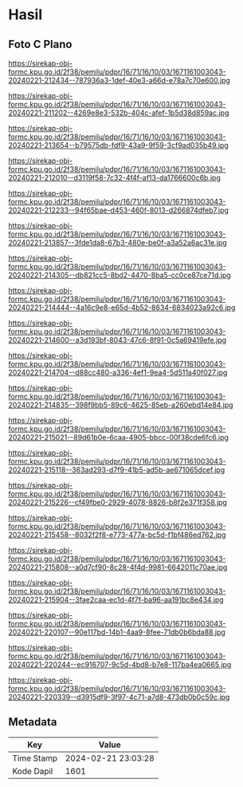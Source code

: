 # Hasil

## Foto C Plano

https://sirekap-obj-formc.kpu.go.id/2f38/pemilu/pdpr/16/71/16/10/03/1671161003043-20240221-212434--787936a3-1def-40e3-a66d-e78a7c70e600.jpg

https://sirekap-obj-formc.kpu.go.id/2f38/pemilu/pdpr/16/71/16/10/03/1671161003043-20240221-211202--4269e8e3-532b-404c-afef-1b5d38d859ac.jpg

https://sirekap-obj-formc.kpu.go.id/2f38/pemilu/pdpr/16/71/16/10/03/1671161003043-20240221-213654--b79575db-fdf9-43a9-9f59-3cf9ad035b49.jpg

https://sirekap-obj-formc.kpu.go.id/2f38/pemilu/pdpr/16/71/16/10/03/1671161003043-20240221-212010--d3119f58-7c32-4f4f-af13-da1766600c6b.jpg

https://sirekap-obj-formc.kpu.go.id/2f38/pemilu/pdpr/16/71/16/10/03/1671161003043-20240221-212233--94f65bae-d453-460f-8013-d266874dfeb7.jpg

https://sirekap-obj-formc.kpu.go.id/2f38/pemilu/pdpr/16/71/16/10/03/1671161003043-20240221-213857--3fde1da8-67b3-480e-be0f-a3a52a6ac31e.jpg

https://sirekap-obj-formc.kpu.go.id/2f38/pemilu/pdpr/16/71/16/10/03/1671161003043-20240221-214305--db821cc5-8bd2-4470-8ba5-cc0ce87ce71d.jpg

https://sirekap-obj-formc.kpu.go.id/2f38/pemilu/pdpr/16/71/16/10/03/1671161003043-20240221-214444--4a16c9e8-e65d-4b52-8634-6834023a92c6.jpg

https://sirekap-obj-formc.kpu.go.id/2f38/pemilu/pdpr/16/71/16/10/03/1671161003043-20240221-214600--a3d193bf-8043-47c6-8f91-0c5a69419efe.jpg

https://sirekap-obj-formc.kpu.go.id/2f38/pemilu/pdpr/16/71/16/10/03/1671161003043-20240221-214704--d88cc480-a336-4ef1-9ea4-5d511a40f027.jpg

https://sirekap-obj-formc.kpu.go.id/2f38/pemilu/pdpr/16/71/16/10/03/1671161003043-20240221-214835--398f9bb5-89c6-4625-85eb-a260ebd14e84.jpg

https://sirekap-obj-formc.kpu.go.id/2f38/pemilu/pdpr/16/71/16/10/03/1671161003043-20240221-215021--89d61b0e-6caa-4905-bbcc-00f38cde6fc6.jpg

https://sirekap-obj-formc.kpu.go.id/2f38/pemilu/pdpr/16/71/16/10/03/1671161003043-20240221-215118--363ad293-d7f9-41b5-ad5b-ae671065dcef.jpg

https://sirekap-obj-formc.kpu.go.id/2f38/pemilu/pdpr/16/71/16/10/03/1671161003043-20240221-215226--cf49fbe0-2929-4078-8826-b8f2e371f358.jpg

https://sirekap-obj-formc.kpu.go.id/2f38/pemilu/pdpr/16/71/16/10/03/1671161003043-20240221-215458--8032f2f8-e773-477a-bc5d-f1bf486ed762.jpg

https://sirekap-obj-formc.kpu.go.id/2f38/pemilu/pdpr/16/71/16/10/03/1671161003043-20240221-215808--a0d7cf90-8c28-4f4d-9981-6642011c70ae.jpg

https://sirekap-obj-formc.kpu.go.id/2f38/pemilu/pdpr/16/71/16/10/03/1671161003043-20240221-215904--3fae2caa-ec1d-4f7f-ba96-aa191bc8e434.jpg

https://sirekap-obj-formc.kpu.go.id/2f38/pemilu/pdpr/16/71/16/10/03/1671161003043-20240221-220107--90e117bd-14b1-4aa9-8fee-71db0b6bda88.jpg

https://sirekap-obj-formc.kpu.go.id/2f38/pemilu/pdpr/16/71/16/10/03/1671161003043-20240221-220244--ec916707-9c5d-4bd8-b7e8-117ba4ea0665.jpg

https://sirekap-obj-formc.kpu.go.id/2f38/pemilu/pdpr/16/71/16/10/03/1671161003043-20240221-220339--d3915df9-3f97-4c71-a7d8-473db0b0c59c.jpg


## Metadata

| Key        | Value               |
| ---------- | ------------------- |
| Time Stamp | 2024-02-21 23:03:28 |
| Kode Dapil | 1601                |



